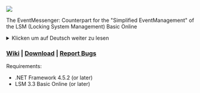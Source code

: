 ![](https://hyperstack.de/eventmessenger/logoEM.png) 

The EventMessenger: Counterpart for the "Simplified EventManagement" of the LSM (Locking System Management) Basic Online 
<details>
           <summary>Klicken um auf Deutsch weiter zu lesen</summary>
           <p>Software für das "Einfache EventManagement" der LSM Basic Online</p>
           <br/>
Systemvorraussetzungen:
           
* .Net Framework 4.5.2 oder höher
* LSM 3.3 Basic Online oder höher
</details>

### [Wiki](https://github.com/c3rebro/EventMessenger/wiki) | [Download](https://github.com/c3rebro/EventMessenger/releases) | [Report Bugs](https://github.com/c3rebro/EventMessenger/issues)

Requirements:

* .NET Framework 4.5.2 (or later)
* LSM 3.3 Basic Online (or later)
